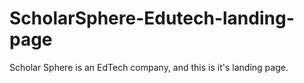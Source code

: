 # ScholarSphere-Edutech-landing-page
Scholar Sphere is an EdTech company, and this is it's landing page.
